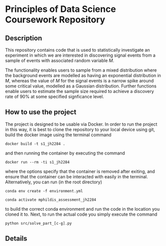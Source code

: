 # Principles of Data Science Coursework Repository

## Description
This repository contains code that is used to statistically investigate an experiment in which we are interested in discovering signal events from a sample of events with associated random variable $M$.

The functionality enables users to sample from a mixed distribution where the background events are modelled as having an exponential distribution in $M$, whereas the value of $M$ for the signal events is a narrow spike around some critical value, modelled as a Gaussian distribution. Further functions enable users to estimate the sample size required to achieve a discovery rate of 90% at some specified signficance level.

## How to use the project
The project is designed to be usable via Docker. In order to run the project in this way, it is best to clone the repository to your local device using git, build the docker
image using the terminal command

`docker build -t s1_jh2284 .`

and then running the container by executing the command

`docker run --rm -ti s1_jh2284`

where the options specify that the container is removed after exiting, and ensure that the container can be interacted with easily in the terminal.
Alternatively, you can run (in the root directory)

`conda env create -f environment.yml`

`conda activate mphildis_assessment_jh2284`

to build the correct conda environment and run the code in the location you cloned it to.
Next, to run the actual code you simply execute the command

`python src/solve_part_[c-g].py`

## Details
